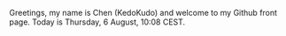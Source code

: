 Greetings, my name is Chen (KedoKudo) and welcome to my Github front page.  Today is Thursday, 6 August, 10:08 CEST.